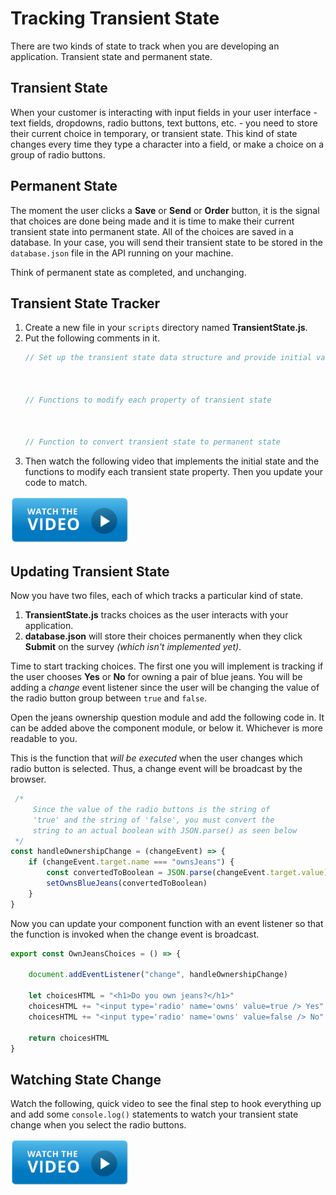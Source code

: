 # Tracking Transient State

There are two kinds of state to track when you are developing an application. Transient state and permanent state.

## Transient State

When your customer is interacting with input fields in your user interface - text fields, dropdowns, radio buttons, text buttons, etc. - you need to store their current choice in temporary, or transient state. This kind of state changes every time they type a character into a field, or make a choice on a group of radio buttons.

## Permanent State

The moment the user clicks a **Save** or **Send** or **Order** button, it is the signal that choices are done being made and it is time to make their current transient state into permanent state. All of the choices are saved in a database. In your case, you will send their transient state to be stored in the `database.json` file in the API running on your machine.

Think of permanent state as completed, and unchanging.

## Transient State Tracker

1. Create a new file in your `scripts` directory named **TransientState.js**.
2. Put the following comments in it.
    ```js
    // Set up the transient state data structure and provide initial valuess



    // Functions to modify each property of transient state



    // Function to convert transient state to permanent state
    ```
3. Then watch the following video that implements the initial state and the functions to modify each transient state property. Then you update your code to match.

[<img src="../../book-0-installations/chapters/images/video-play-icon.gif" height="75rem" />](https://watch.screencastify.com/v/TK5rRPQzsC8EBCRbBLQX)


## Updating Transient State

Now you have two files, each of which tracks a particular kind of state.

1. **TransientState.js** tracks choices as the user interacts with your application.
2. **database.json** will store their choices permanently when they click **Submit** on the survey _(which isn't implemented yet)_.

Time to start tracking choices. The first one you will implement is tracking if the user chooses **Yes** or **No** for owning a pair of blue jeans. You will be adding a _change_ event listener since the user will be changing the value of the radio button group between `true` and `false`.

Open the jeans ownership question module and add the following code in. It can be added above the component module, or below it. Whichever is more readable to you.

This is the function that _will be executed_ when the user changes which radio button is selected. Thus, a change event will be broadcast by the browser.


```js
 /*
     Since the value of the radio buttons is the string of
     'true' and the string of 'false', you must convert the
     string to an actual boolean with JSON.parse() as seen below
 */
const handleOwnershipChange = (changeEvent) => {
    if (changeEvent.target.name === "ownsJeans") {
        const convertedToBoolean = JSON.parse(changeEvent.target.value)
        setOwnsBlueJeans(convertedToBoolean)
    }
}
```


Now you can update your component function with an event listener so that the function is invoked when the change event is broadcast.

```js
export const OwnJeansChoices = () => {

    document.addEventListener("change", handleOwnershipChange)

    let choicesHTML = "<h1>Do you own jeans?</h1>"
    choicesHTML += "<input type='radio' name='owns' value=true /> Yes"
    choicesHTML += "<input type='radio' name='owns' value=false /> No"

    return choicesHTML
}
```

## Watching State Change

Watch the following, quick video to see the final step to hook everything up and add some `console.log()` statements to watch your transient state change when you select the radio buttons.

[<img src="../../book-0-installations/chapters/images/video-play-icon.gif" height="75rem" />](https://watch.screencastify.com/v/6Jv5vZ7popGeOUnrZcOj)

